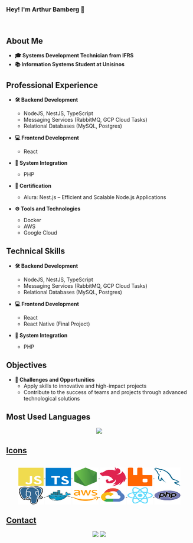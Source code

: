 ### Hey! I'm Arthur Bamberg 👋

<br>

## About Me

- **🎓 Systems Development Technician from IFRS**
- **📚 Information Systems Student at Unisinos**

## Professional Experience

- **🛠️ Backend Development**
  - NodeJS, NestJS, TypeScript
  - Messaging Services (RabbitMQ, GCP Cloud Tasks)
  - Relational Databases (MySQL, Postgres)

- **💻 Frontend Development**
  - React

- **🔗 System Integration**
  - PHP

- **📜 Certification**
  - Alura: Nest.js – Efficient and Scalable Node.js Applications

- **⚙️ Tools and Technologies**
  - Docker
  - AWS
  - Google Cloud

## Technical Skills

- **🛠️ Backend Development**
  - NodeJS, NestJS, TypeScript
  - Messaging Services (RabbitMQ, GCP Cloud Tasks)
  - Relational Databases (MySQL, Postgres)

- **💻 Frontend Development**
  - React
  - React Native (Final Project)

- **🔗 System Integration**
  - PHP

## Objectives

- **🚀 Challenges and Opportunities**
  - Apply skills to innovative and high-impact projects
  - Contribute to the success of teams and projects through advanced technological solutions

## Most Used Languages

<div align="center">
  <a href="https://github.com/Arthur-Bamberg">
  <img height="180em" src="https://github-readme-stats.vercel.app/api/top-langs/?username=Arthur-Bamberg&layout=compact&langs_count=7&theme=omni"/>
</div>

## Icons

<div align="center" style="display: inline_block"><br>
  <img align="center" alt="JavaScript" height="50" width="70" src="https://raw.githubusercontent.com/devicons/devicon/master/icons/javascript/javascript-plain.svg">
  <img align="center" alt="TypeScript" height="50" width="70" src="https://raw.githubusercontent.com/devicons/devicon/master/icons/typescript/typescript-plain.svg">
  <img align="center" alt="NodeJS" height="50" width="70" src="https://raw.githubusercontent.com/devicons/devicon/master/icons/nodejs/nodejs-original.svg">
  <img align="center" alt="NestJS" height="50" width="70" src="https://raw.githubusercontent.com/devicons/devicon/master/icons/nestjs/nestjs-original.svg">
  <img align="center" alt="RabbitMQ" height="50" width="70" src="https://raw.githubusercontent.com/devicons/devicon/master/icons/rabbitmq/rabbitmq-original.svg">
  <img align="center" alt="MySQL" height="50" width="70" src="https://raw.githubusercontent.com/devicons/devicon/master/icons/mysql/mysql-original.svg">
  <img align="center" alt="PostgreSQL" height="50" width="70" src="https://raw.githubusercontent.com/devicons/devicon/master/icons/postgresql/postgresql-original.svg">
  <img align="center" alt="Docker" height="50" width="70" src="https://raw.githubusercontent.com/devicons/devicon/master/icons/docker/docker-original.svg">
  <img align="center" alt="AWS" height="50" width="70" src="https://raw.githubusercontent.com/devicons/devicon/master/icons/amazonwebservices/amazonwebservices-plain-wordmark.svg">
  <img align="center" alt="Google Cloud" height="50" width="70" src="https://raw.githubusercontent.com/devicons/devicon/master/icons/googlecloud/googlecloud-original.svg">
  <img align="center" alt="React" height="50" width="70" src="https://raw.githubusercontent.com/devicons/devicon/master/icons/react/react-original.svg">
  <img align="center" alt="PHP" height="50" width="70" src="https://raw.githubusercontent.com/devicons/devicon/master/icons/php/php-original.svg">
</div>

## Contact

<div align="center"> 
  <a href="https://www.linkedin.com/in/arthur-bamberg" target="_blank"><img src="https://img.shields.io/badge/-LinkedIn-%230077B5?style=for-the-badge&logo=linkedin&logoColor=white" target="_blank"></a>
  <a href = "mailto:bamberguisses@gmail.com"><img src="https://img.shields.io/badge/-Gmail-%23333?style=for-the-badge&logo=gmail&logoColor=white" target="_blank"></a>
</div>

